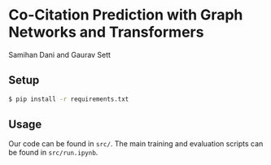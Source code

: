 # Co-Citation Prediction with Graph Networks and Transformers

Samihan Dani and Gaurav Sett

## Setup

```bash
$ pip install -r requirements.txt
```

## Usage

Our code can be found in `src/`. The main training and evaluation scripts can be found in `src/run.ipynb`.